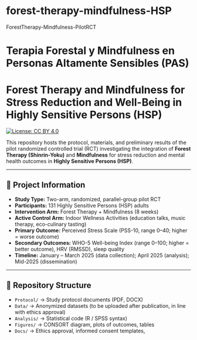 # forest-therapy-mindfulness-HSP
ForestTherapy-Mindfulness-PilotRCT
# Terapia Forestal y Mindfulness en Personas Altamente Sensibles (PAS)

# Forest Therapy and Mindfulness for Stress Reduction and Well-Being in Highly Sensitive Persons (HSP)

[![License: CC BY 4.0](https://img.shields.io/badge/License-CC%20BY%204.0-lightgrey.svg)](https://creativecommons.org/licenses/by/4.0/)

This repository hosts the protocol, materials, and preliminary results of the pilot randomized controlled trial (RCT) investigating the integration of **Forest Therapy (Shinrin-Yoku)** and **Mindfulness** for stress reduction and mental health outcomes in **Highly Sensitive Persons (HSP)**.

---

## 🔹 Project Information
- **Study Type:** Two-arm, randomized, parallel-group pilot RCT  
- **Participants:** 131 Highly Sensitive Persons (HSP) adults  
- **Intervention Arm:** Forest Therapy + Mindfulness (8 weeks)  
- **Active Control Arm:** Indoor Wellness Activities (education talks, music therapy, eco-culinary tasting)  
- **Primary Outcome:** Perceived Stress Scale (PSS-10, range 0–40; higher = worse outcome)  
- **Secondary Outcomes:** WHO-5 Well-being Index (range 0–100; higher = better outcome), HRV (RMSSD), sleep quality  
- **Timeline:** January – March 2025 (data collection); April 2025 (analysis); Mid-2025 (dissemination)  

---

## 🔹 Repository Structure
- `Protocol/` → Study protocol documents (PDF, DOCX)  
- `Data/` → Anonymized datasets (to be uploaded after publication, in line with ethics approval)  
- `Analysis/` → Statistical code (R / SPSS syntax)  
- `Figures/` → CONSORT diagram, plots of outcomes, tables  
- `Docs/` → Ethics approval, informed consent templates, 

